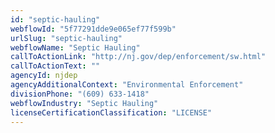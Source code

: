 ```yaml
---
id: "septic-hauling"
webflowId: "5f77291dde9e065ef77f599b"
urlSlug: "septic-hauling"
webflowName: "Septic Hauling"
callToActionLink: "http://nj.gov/dep/enforcement/sw.html"
callToActionText: ""
agencyId: njdep
agencyAdditionalContext: "Environmental Enforcement"
divisionPhone: "(609) 633-1418"
webflowIndustry: "Septic Hauling"
licenseCertificationClassification: "LICENSE"
---
```

